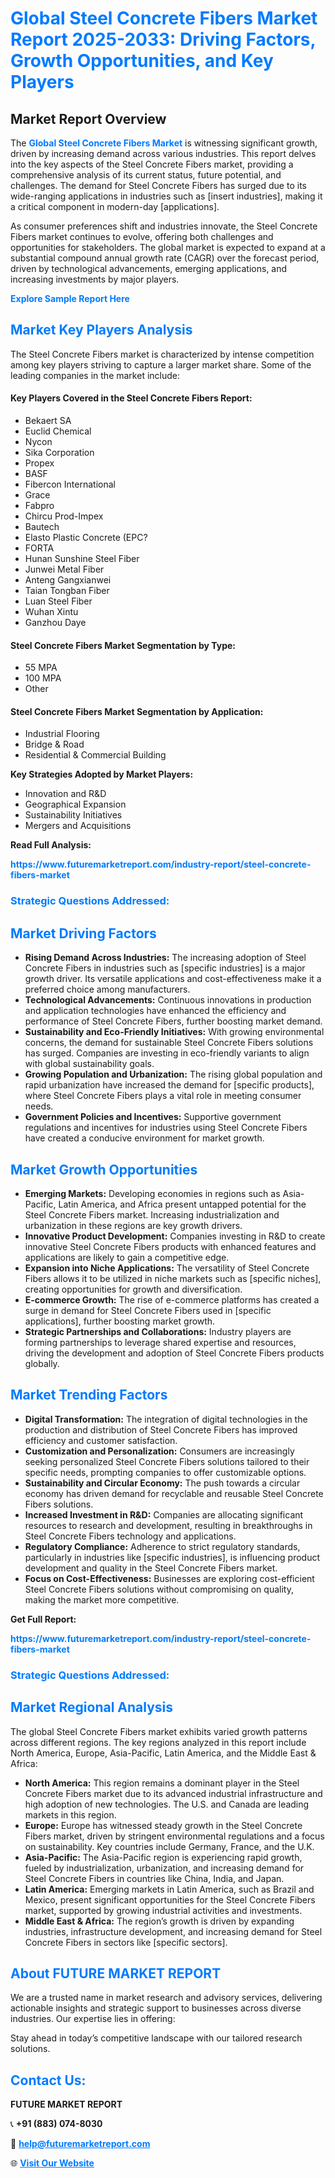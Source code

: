 <h1 style="color: #007BFF;">Global Steel Concrete Fibers Market Report 2025-2033: Driving Factors, Growth Opportunities, and Key Players</h1>

<section id="overview">
<h2>Market Report Overview</h2>
<p>The <a href="https://www.futuremarketreport.com/industry-report/steel-concrete-fibers-market" style="color: #007BFF; text-decoration: none;"><strong>Global Steel Concrete Fibers Market</strong></a> is witnessing significant growth, driven by increasing demand across various industries. This report delves into the key aspects of the Steel Concrete Fibers market, providing a comprehensive analysis of its current status, future potential, and challenges. The demand for Steel Concrete Fibers has surged due to its wide-ranging applications in industries such as [insert industries], making it a critical component in modern-day [applications].</p>
<p>As consumer preferences shift and industries innovate, the Steel Concrete Fibers market continues to evolve, offering both challenges and opportunities for stakeholders. The global market is expected to expand at a substantial compound annual growth rate (CAGR) over the forecast period, driven by technological advancements, emerging applications, and increasing investments by major players.</p>
</section>

<section id="overview">
<p><a href="https://www.futuremarketreport.com/request-sample/reportId=90848" style="color: #007BFF; text-decoration: none;"><strong>Explore Sample Report Here</strong></a></p>
</section>

<section id="key-players">
<h2 style="color: #007BFF;">Market Key Players Analysis</h2>
<p>The Steel Concrete Fibers market is characterized by intense competition among key players striving to capture a larger market share. Some of the leading companies in the market include:</p>
<h4>Key Players Covered in the Steel Concrete Fibers Report:</h4>
<ul><li>Bekaert SA</li><li>Euclid Chemical</li><li>Nycon</li><li>Sika Corporation</li><li>Propex</li><li>BASF</li><li>Fibercon International</li><li>Grace</li><li>Fabpro</li><li>Chircu Prod-Impex</li><li>Bautech</li><li>Elasto Plastic Concrete (EPC?</li><li>FORTA</li><li>Hunan Sunshine Steel Fiber</li><li>Junwei Metal Fiber</li><li>Anteng Gangxianwei</li><li>Taian Tongban Fiber</li><li>Luan Steel Fiber</li><li>Wuhan Xintu</li><li>Ganzhou Daye</li></ul>
<h4>Steel Concrete Fibers Market Segmentation by Type:</h4>
<ul><li>55 MPA</li><li>100 MPA</li><li>Other</li></ul>

<h4>Steel Concrete Fibers Market Segmentation by Application:</h4>
<ul><li>Industrial Flooring</li><li>Bridge &amp; Road</li><li>Residential &amp; Commercial Building</li></ul>
<p><strong>Key Strategies Adopted by Market Players:</strong></p>
<ul>
<li>Innovation and R&D</li>
<li>Geographical Expansion</li>
<li>Sustainability Initiatives</li>
<li>Mergers and Acquisitions</li>
</ul>
</section>

<section>
<p><strong>Read Full Analysis: </strong></p><a href="https://www.futuremarketreport.com/industry-report/steel-concrete-fibers-market" style="color: #007BFF; text-decoration: none;"><strong>https://www.futuremarketreport.com/industry-report/steel-concrete-fibers-market</strong></a>
<h3 style="color: #007BFF;">Strategic Questions Addressed:</h3>
</section>

<section id="driving-factors">
<h2 style="color: #007BFF;">Market Driving Factors</h2>
<ul>
<li><strong>Rising Demand Across Industries:</strong> The increasing adoption of Steel Concrete Fibers in industries such as [specific industries] is a major growth driver. Its versatile applications and cost-effectiveness make it a preferred choice among manufacturers.</li>
<li><strong>Technological Advancements:</strong> Continuous innovations in production and application technologies have enhanced the efficiency and performance of Steel Concrete Fibers, further boosting market demand.</li>
<li><strong>Sustainability and Eco-Friendly Initiatives:</strong> With growing environmental concerns, the demand for sustainable Steel Concrete Fibers solutions has surged. Companies are investing in eco-friendly variants to align with global sustainability goals.</li>
<li><strong>Growing Population and Urbanization:</strong> The rising global population and rapid urbanization have increased the demand for [specific products], where Steel Concrete Fibers plays a vital role in meeting consumer needs.</li>
<li><strong>Government Policies and Incentives:</strong> Supportive government regulations and incentives for industries using Steel Concrete Fibers have created a conducive environment for market growth.</li>
</ul>
</section>

<section id="growth-opportunities">
<h2 style="color: #007BFF;">Market Growth Opportunities</h2>
<ul>
<li><strong>Emerging Markets:</strong> Developing economies in regions such as Asia-Pacific, Latin America, and Africa present untapped potential for the Steel Concrete Fibers market. Increasing industrialization and urbanization in these regions are key growth drivers.</li>
<li><strong>Innovative Product Development:</strong> Companies investing in R&D to create innovative Steel Concrete Fibers products with enhanced features and applications are likely to gain a competitive edge.</li>
<li><strong>Expansion into Niche Applications:</strong> The versatility of Steel Concrete Fibers allows it to be utilized in niche markets such as [specific niches], creating opportunities for growth and diversification.</li>
<li><strong>E-commerce Growth:</strong> The rise of e-commerce platforms has created a surge in demand for Steel Concrete Fibers used in [specific applications], further boosting market growth.</li>
<li><strong>Strategic Partnerships and Collaborations:</strong> Industry players are forming partnerships to leverage shared expertise and resources, driving the development and adoption of Steel Concrete Fibers products globally.</li>
</ul>
</section>

<section id="trending-factors">
<h2 style="color: #007BFF;">Market Trending Factors</h2>
<ul>
<li><strong>Digital Transformation:</strong> The integration of digital technologies in the production and distribution of Steel Concrete Fibers has improved efficiency and customer satisfaction.</li>
<li><strong>Customization and Personalization:</strong> Consumers are increasingly seeking personalized Steel Concrete Fibers solutions tailored to their specific needs, prompting companies to offer customizable options.</li>
<li><strong>Sustainability and Circular Economy:</strong> The push towards a circular economy has driven demand for recyclable and reusable Steel Concrete Fibers solutions.</li>
<li><strong>Increased Investment in R&D:</strong> Companies are allocating significant resources to research and development, resulting in breakthroughs in Steel Concrete Fibers technology and applications.</li>
<li><strong>Regulatory Compliance:</strong> Adherence to strict regulatory standards, particularly in industries like [specific industries], is influencing product development and quality in the Steel Concrete Fibers market.</li>
<li><strong>Focus on Cost-Effectiveness:</strong> Businesses are exploring cost-efficient Steel Concrete Fibers solutions without compromising on quality, making the market more competitive.</li>
</ul>
</section>

<section>
<p><strong>Get Full Report: </strong></p><a href="https://www.futuremarketreport.com/industry-report/steel-concrete-fibers-market" style="color: #007BFF; text-decoration: none;"><strong>https://www.futuremarketreport.com/industry-report/steel-concrete-fibers-market</strong></a>
<h3 style="color: #007BFF;">Strategic Questions Addressed:</h3>
</section>


<section id="regional-analysis">
<h2 style="color: #007BFF;">Market Regional Analysis</h2>
<p>The global Steel Concrete Fibers market exhibits varied growth patterns across different regions. The key regions analyzed in this report include North America, Europe, Asia-Pacific, Latin America, and the Middle East & Africa:</p>
<ul>
<li><strong>North America:</strong> This region remains a dominant player in the Steel Concrete Fibers market due to its advanced industrial infrastructure and high adoption of new technologies. The U.S. and Canada are leading markets in this region.</li>
<li><strong>Europe:</strong> Europe has witnessed steady growth in the Steel Concrete Fibers market, driven by stringent environmental regulations and a focus on sustainability. Key countries include Germany, France, and the U.K.</li>
<li><strong>Asia-Pacific:</strong> The Asia-Pacific region is experiencing rapid growth, fueled by industrialization, urbanization, and increasing demand for Steel Concrete Fibers in countries like China, India, and Japan.</li>
<li><strong>Latin America:</strong> Emerging markets in Latin America, such as Brazil and Mexico, present significant opportunities for the Steel Concrete Fibers market, supported by growing industrial activities and investments.</li>
<li><strong>Middle East & Africa:</strong> The region’s growth is driven by expanding industries, infrastructure development, and increasing demand for Steel Concrete Fibers in sectors like [specific sectors].</li>
</ul>
</section>

<footer>
<h2 style="color: #007BFF;">About FUTURE MARKET REPORT</h2>
<p>We are a trusted name in market research and advisory services, delivering actionable insights and strategic support to businesses across diverse industries. Our expertise lies in offering:</p>

<p>Stay ahead in today’s competitive landscape with our tailored research solutions.</p>

<h2 style="color: #007BFF;">Contact Us:</h2>
<p><strong>FUTURE MARKET REPORT</strong></p>
<p>📞 <strong>+91 (883) 074-8030</strong></p>
<p>📧 <strong><a href="mailto:help@futuremarketreport.com" style="color: #007BFF;">help@futuremarketreport.com</a></strong></p>
<p>🌐 <strong><a href="https://www.futuremarketreport.com/" style="color: #007BFF;">Visit Our Website</a></strong></p>
</footer>